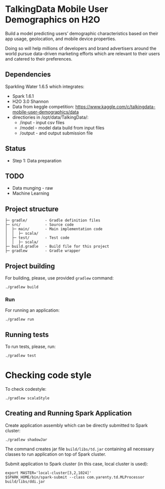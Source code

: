 # TalkingData Mobile User Demographics on H2O

Build a model predicting users’ demographic characteristics based on their app usage, geolocation, and mobile device properties. 

Doing so will help millions of developers and brand advertisers around the world pursue data-driven marketing efforts which are relevant to their users and catered to their preferences.


## Dependencies
Sparkling Water 1.6.5 which integrates:
  - Spark 1.6.1
  - H2O 3.0 Shannon
  - Data from keggle competition: https://www.kaggle.com/c/talkingdata-mobile-user-demographics/data
  - directiories in /opt/data/TalkingData/:
      - /input  - input csv files
      - /model  - model data build from input files
      - /output - and output submission file


## Status

- Step 1: Data preparation


## TODO
- Data munging - raw
- Machine Learning


## Project structure
 
```
├─ gradle/        - Gradle definition files
├─ src/           - Source code
│  ├─ main/       - Main implementation code 
│  │  ├─ scala/
│  ├─ test/       - Test code
│  │  ├─ scala/
├─ build.gradle   - Build file for this project
├─ gradlew        - Gradle wrapper 
```



## Project building

For building, please, use provided `gradlew` command:
```
./gradlew build
```

### Run
For running an application:
```
./gradlew run
```

## Running tests

To run tests, please, run:
```
./gradlew test
```

# Checking code style

To check codestyle:
```
./gradlew scalaStyle
```

## Creating and Running Spark Application

Create application assembly which can be directly submitted to Spark cluster:
```
./gradlew shadowJar
```
The command creates jar file `build/libs/td.jar` containing all necessary classes to run application on top of Spark cluster.

Submit application to Spark cluster (in this case, local cluster is used):
```
export MASTER='local-cluster[3,2,1024]'
$SPARK_HOME/bin/spark-submit --class com.yarenty.td.MLProcessor build/libs/ddi.jar
```




